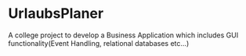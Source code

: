 # UrlaubsPlaner

A college project to develop a Business Application which includes GUI functionality(Event Handling, relational databases etc...)
